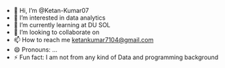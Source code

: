 - 👋 Hi, I’m @Ketan-Kumar07
- 👀 I’m interested in data analytics 
- 🌱 I’m currently learning at DU SOL
- 💞️ I’m looking to collaborate on 
- 📫 How to reach me ketankumar7104@gmail.com
- 😄 Pronouns: ...
- ⚡ Fun fact: I am not from any kind of Data and programming background 

<!---
Ketan-Kumar07/Ketan-Kumar07 is a ✨ special ✨ repository because its `README.md` (this file) appears on your GitHub profile.
You can click the Preview link to take a look at your changes.
--->
